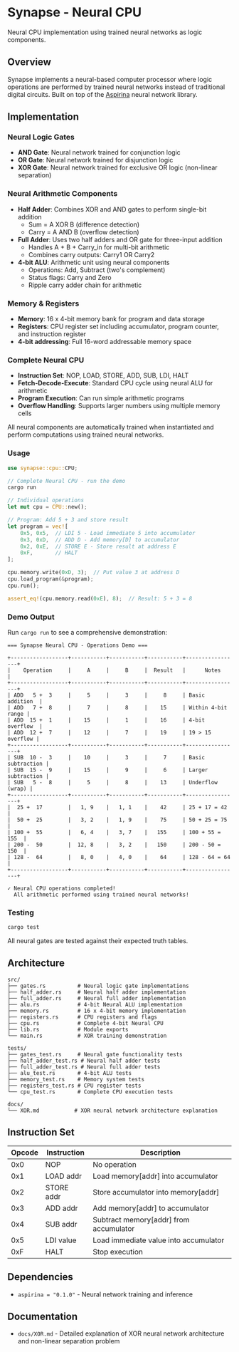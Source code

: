 # Synapse - Neural CPU

Neural CPU implementation using trained neural networks as logic components.

## Overview

Synapse implements a neural-based computer processor where logic operations are performed by trained neural networks instead of traditional digital circuits. Built on top of the [Aspirina](https://crates.io/crates/aspirina) neural network library.

## Implementation

### Neural Logic Gates
- **AND Gate**: Neural network trained for conjunction logic
- **OR Gate**: Neural network trained for disjunction logic  
- **XOR Gate**: Neural network trained for exclusive OR logic (non-linear separation)

### Neural Arithmetic Components
- **Half Adder**: Combines XOR and AND gates to perform single-bit addition
  - Sum = A XOR B (difference detection)
  - Carry = A AND B (overflow detection)
- **Full Adder**: Uses two half adders and OR gate for three-input addition
  - Handles A + B + Carry_in for multi-bit arithmetic
  - Combines carry outputs: Carry1 OR Carry2
- **4-bit ALU**: Arithmetic unit using neural components
  - Operations: Add, Subtract (two's complement)
  - Status flags: Carry and Zero
  - Ripple carry adder chain for arithmetic

### Memory & Registers
- **Memory**: 16 x 4-bit memory bank for program and data storage
- **Registers**: CPU register set including accumulator, program counter, and instruction register
- **4-bit addressing**: Full 16-word addressable memory space

### Complete Neural CPU
- **Instruction Set**: NOP, LOAD, STORE, ADD, SUB, LDI, HALT
- **Fetch-Decode-Execute**: Standard CPU cycle using neural ALU for arithmetic
- **Program Execution**: Can run simple arithmetic programs
- **Overflow Handling**: Supports larger numbers using multiple memory cells

All neural components are automatically trained when instantiated and perform computations using trained neural networks.

### Usage

```rust
use synapse::cpu::CPU;

// Complete Neural CPU - run the demo
cargo run

// Individual operations
let mut cpu = CPU::new();

// Program: Add 5 + 3 and store result
let program = vec![
    0x5, 0x5,  // LDI 5 - Load immediate 5 into accumulator
    0x3, 0xD,  // ADD D - Add memory[D] to accumulator
    0x2, 0xE,  // STORE E - Store result at address E
    0xF,       // HALT
];

cpu.memory.write(0xD, 3);  // Put value 3 at address D
cpu.load_program(&program);
cpu.run();

assert_eq!(cpu.memory.read(0xE), 8);  // Result: 5 + 3 = 8
```

### Demo Output

Run `cargo run` to see a comprehensive demonstration:

```
=== Synapse Neural CPU - Operations Demo ===

+------------------+-----------+-----------+-----------+-----------------+
|    Operation     |     A     |     B     |  Result   |      Notes      |
+------------------+-----------+-----------+-----------+-----------------+
| ADD   5 +  3     |     5     |     3     |     8     | Basic addition  |
| ADD   7 +  8     |     7     |     8     |    15     | Within 4-bit range |
| ADD  15 +  1     |    15     |     1     |    16     | 4-bit overflow  |
| ADD  12 +  7     |    12     |     7     |    19     | 19 > 15 overflow |
+------------------+-----------+-----------+-----------+-----------------+
| SUB  10 -  3     |    10     |     3     |     7     | Basic subtraction |
| SUB  15 -  9     |    15     |     9     |     6     | Larger subtraction |
| SUB   5 -  8     |     5     |     8     |    13     | Underflow (wrap) |
+------------------+-----------+-----------+-----------+-----------------+
|  25 +  17        |   1, 9    |   1, 1    |    42     | 25 + 17 = 42    |
|  50 +  25        |   3, 2    |   1, 9    |    75     | 50 + 25 = 75    |
| 100 +  55        |   6, 4    |   3, 7    |   155     | 100 + 55 = 155  |
| 200 -  50        |  12, 8    |   3, 2    |   150     | 200 - 50 = 150  |
| 128 -  64        |   8, 0    |   4, 0    |    64     | 128 - 64 = 64   |
+------------------+-----------+-----------+-----------+-----------------+

✓ Neural CPU operations completed!
  All arithmetic performed using trained neural networks!
```

### Testing

```bash
cargo test
```

All neural gates are tested against their expected truth tables.

## Architecture

```
src/
├── gates.rs          # Neural logic gate implementations
├── half_adder.rs     # Neural half adder implementation  
├── full_adder.rs     # Neural full adder implementation
├── alu.rs            # 4-bit Neural ALU implementation
├── memory.rs         # 16 x 4-bit memory implementation
├── registers.rs      # CPU registers and flags
├── cpu.rs            # Complete 4-bit Neural CPU
├── lib.rs            # Module exports
└── main.rs           # XOR training demonstration

tests/
├── gates_test.rs     # Neural gate functionality tests
├── half_adder_test.rs # Neural half adder tests
├── full_adder_test.rs # Neural full adder tests
├── alu_test.rs       # 4-bit ALU tests
├── memory_test.rs    # Memory system tests
├── registers_test.rs # CPU register tests
└── cpu_test.rs       # Complete CPU execution tests

docs/
└── XOR.md           # XOR neural network architecture explanation
```

## Instruction Set

| Opcode | Instruction | Description |
|--------|-------------|-------------|
| 0x0    | NOP         | No operation |
| 0x1    | LOAD addr   | Load memory[addr] into accumulator |
| 0x2    | STORE addr  | Store accumulator into memory[addr] |
| 0x3    | ADD addr    | Add memory[addr] to accumulator |
| 0x4    | SUB addr    | Subtract memory[addr] from accumulator |
| 0x5    | LDI value   | Load immediate value into accumulator |
| 0xF    | HALT        | Stop execution |

## Dependencies

- `aspirina = "0.1.0"` - Neural network training and inference

## Documentation

- `docs/XOR.md` - Detailed explanation of XOR neural network architecture and non-linear separation problem
